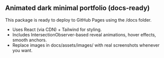Animated dark minimal portfolio (docs-ready)
-------------------------------------------

This package is ready to deploy to GitHub Pages using the /docs folder.
- Uses React (via CDN) + Tailwind for styling.
- Includes IntersectionObserver-based reveal animations, hover effects, smooth anchors.
- Replace images in docs/assets/images/ with real screenshots whenever you want.
